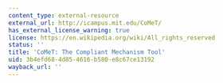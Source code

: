 ```yaml
---
content_type: external-resource
external_url: http://icampus.mit.edu/CoMeT/
has_external_license_warning: true
license: https://en.wikipedia.org/wiki/All_rights_reserved
status: ''
title: 'CoMeT: The Compliant Mechanism Tool'
uid: 3b4efd68-4d85-4616-b580-e8c67ce13192
wayback_url: ''
---
```

